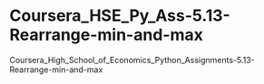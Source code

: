 # Coursera_HSE_Py_Ass-5.13-Rearrange-min-and-max
Coursera_High_School_of_Economics_Python_Assignments-5.13-Rearrange-min-and-max
